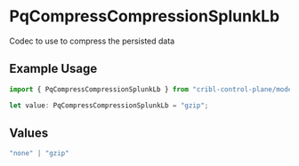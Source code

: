 # PqCompressCompressionSplunkLb

Codec to use to compress the persisted data

## Example Usage

```typescript
import { PqCompressCompressionSplunkLb } from "cribl-control-plane/models/operations";

let value: PqCompressCompressionSplunkLb = "gzip";
```

## Values

```typescript
"none" | "gzip"
```